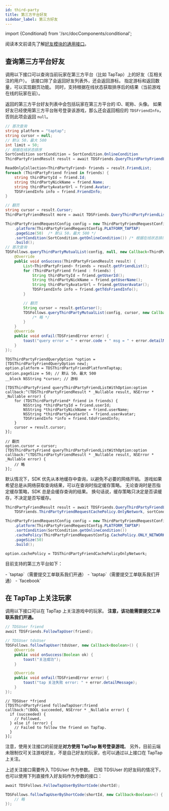 ```yaml
---
id: third-party
title: 第三方平台好友
sidebar_label: 第三方好友
---
```


import {Conditional} from '/src/docComponents/conditional';

阅读本文前请先了解[好友模块的通用接口](/sdk/friends/guide/)。

## 查询第三方平台好友

调用以下接口可以查询当前玩家在第三方平台（比如 TapTap）上的好友（互相关注的用户）。
该接口除了会返回好友列表外，还会返回游标。
指定游标和返回数量，可以实现翻页功能。
同时，支持根据在线状态获取排序后的结果（当前游戏在线的玩家在前）。

返回的第三方平台好友列表中会包括玩家在第三方平台的 ID、昵称、头像。
如果好友已经使用第三方平台账号登录该游戏，那么还会返回相应的 `TDSFriendInfo`，否则此项会返回 `null`。

<MultiLang>

```cs
// 首次查询
string platform = "taptap";
string cursor = null;
// 默认 50，最大 500
int limit = 50;
// 根据在线状态排序
SortCondition sortCondition = SortCondition.OnlineCondition
ThirdPartyFriendResult result = await TDSFriends.QueryThirdPartyFriendList(platform, cursor, limit, condition: sortCondition);

ReadOnlyCollection<ThirdPartyFriend> friends = result.FriendList;
foreach (ThirdPartyFriend frined in friends) {
    string thirdPartyId = friend.Id;
    string thirdPartyNickName = friend.Name;
    string thirdPartyAvatarUrl = friend.Avatar;
    TDSFriendInfo info = friend.FriendInfo;
}

// 翻页
string cursor = result.Cursor;
ThirdPartyFriendResult more = await TDSFriends.QueryThirdPartyFriendList(platform, cursor, limit, condition: sortCondition);
```

```java
ThirdPartyFriendRequestConfig config = new ThirdPartyFriendRequestConfig.Builder()
    .platform(ThirdPartyFriendRequestConfig.PLATFORM_TAPTAP)
    .pageSize(50)  /* 默认 50，最大 500 */
    .sortCondition(SortCondition.getOnlineCondition()) /* 根据在线状态排序 */
    .build();
// 首次查询
TDSFollows.queryThirdPartyMutualList(config, null, new Callback<ThirdPartyFriendResult>() {
    @Override
    public void onSuccess(ThirdPartyFriendResult result) {
        List<ThirdPartyFriend> friends = result.getFriendList();
        for (ThirdPartyFriend friend : friends) {
            String thirdPartyId = friend.getUserId();
            String thirdPartyNickName = friend.getUserName();
            String thirdPartyAvatarUrl = friend.getUserAvatar();
            TDSFriendInfo info = friend.getTdsFriendInfo();
        }

        // 翻页
        String cursor = result.getCursor();
        TDSFollows.queryThirdPartyMutualList(config, cursor, new Callback<ThirdPartyFriendResult>() {
            /* 略 */
        }
    }
    @Override
    public void onFail(TDSFriendError error) {
        toast("query error = " + error.code + " msg = " + error.detailMessage);
    }
});
```

```objc
TDSThirdPartyFriendQueryOption *option = [TDSThirdPartyFriendQueryOption new];
option.platform = TDSThirdPartyFriendPlatformTaptap;
option.pageSize = 50; // 默认 50，最大 500
__block NSString *cursor; // 游标

[TDSThirdPartyFriend queryThirdPartyFriendListWithOption:option
callback:^(TDSThirdPartyFriendResult * _Nullable result, NSError * _Nullable error) {
    for (TDSThirdPartyFriend* friend in friends) {
        NSString *thirdPartyId = friend.userId;
        NSString *thirdPartyNickName = friend.userName;
        NSString *thirdPartyAvatarUrl = friend.userAvatar;
        TDSFriendInfo *info = friend.tdsFriendInfo;
    }
    cursor = result.cursor;
}];

// 翻页
option.cursor = cursor;
[TDSThirdPartyFriend queryThirdPartyFriendListWithOption:option
callback:^(TDSThirdPartyFriendResult * _Nullable result, NSError * _Nullable error) {
    // 略
}];
```

</MultiLang>

默认情况下，SDK 优先从本地缓存中查询，以避免不必要的网络开销。
游戏如果希望总是从网络获取查询结果，可以在查询时指定缓存策略。
无论查询时是否指定缓存策略，SDK 总是会缓存查询的结果。
换句话说，缓存策略只决定是否读缓存，不决定是否写缓存。

<MultiLang>

```cs
ThirdPartyFriendResult result = await TDSFriends.QueryThirdPartyFriendList(platform, cursor, limit,
    TDSFriends.ThirdPartyFriendRequestCachePolicy.OnlyNetwork, sortCondition);
```

```java
ThirdPartyFriendRequestConfig config = new ThirdPartyFriendRequestConfig.Builder()
    .platform(ThirdPartyFriendRequestConfig.PLATFORM_TAPTAP)
    .sortCondition(SortCondition.getOnlineCondition())
    .cachePolicy(ThirdPartyFriendRequestConfig.CachePolicy.ONLY_NETWORK)
    .pageSize(50)
    .build();
```

```objc
option.cachePolicy = TDSThirdPartyFriendCachePolicyOnlyNetwork;
```

</MultiLang>

目前支持的第三方平台如下：

<Conditional region='cn'>
- `taptap`（需要提交工单联系我们开通）
</Conditional>

<Conditional region='global'>
- `taptap`（需要提交工单联系我们开通）
- `facebook`
</Conditional>

## 在 TapTap 上关注玩家

调用以下接口可以在 TapTap 上关注游戏中的玩家。
**注意，该功能需要提交工单联系我们开通。**

<MultiLang>

```cs
// TDSUser friend
await TDSFriends.FollowTapUser(friend);
```

```java
// TDSUser tdsUser
TDSFollows.followTapUser(tdsUser, new Callback<Boolean>() {
    @Override
    public void onSuccess(Boolean ok) {
        toast("关注成功");
    }

    @Override
    public void onFail(TDSFriendError error) {
        toast("tap 关注失败 error: " + error.detailMessage);
    }
});
```

```objc
// TDSUser *friend
[TDSThirdPartyFriend followTapUser:friend
callback:^(BOOL succeeded, NSError * _Nullable error) {
  if (succeeded) {
    // Followed.
  } else if (error) {
    // Failed to follow the friend on TapTap.
  }
}];
```

</MultiLang>

注意，使用关注接口的前提是**对方使用 TapTap 账号登录游戏**。
另外，目前云端未限制仅可关注游戏好友，不是自己好友的玩家，也可以通过以上接口在 TapTap 上关注。

上述关注接口需要传入 TDSUser 作为参数。
已知 TDSUser 的好友码的情况下，也可以使用下列直接传入好友码作为参数的接口：

<MultiLang>

```cs
await TDSFollows.FollowTapUserByShortCode(shortId);
```

```java
TDSFollows.followTapUserByShortCode(shortId, new Callback<Boolean>() {
    // 略
});
```

```objc

```

</MultiLang>
